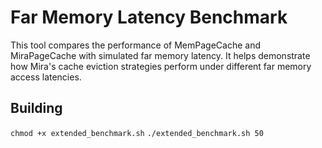 # Far Memory Latency Benchmark

This tool compares the performance of MemPageCache and MiraPageCache with simulated far memory latency. It helps demonstrate how Mira's cache eviction strategies perform under different far memory access latencies.

## Building

`chmod +x extended_benchmark.sh`
`./extended_benchmark.sh 50`